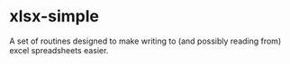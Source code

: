 xlsx-simple
===========

A set of routines designed to make writing to (and possibly reading from) excel spreadsheets easier.
